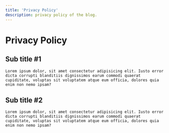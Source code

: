 ```yaml
---
title: 'Privacy Policy'
description: privacy policy of the blog.
---
```


# Privacy Policy

## Sub title #1
    Lorem ipsum dolor, sit amet consectetur adipisicing elit. Iusto error dicta corrupti blanditiis dignissimos earum commodi quaerat cupiditate, voluptas sit voluptatem atque eum officia, dolores quia enim non nemo ipsam?

## Sub title #2
    Lorem ipsum dolor, sit amet consectetur adipisicing elit. Iusto error dicta corrupti blanditiis dignissimos earum commodi quaerat cupiditate, voluptas sit voluptatem atque eum officia, dolores quia enim non nemo ipsam?